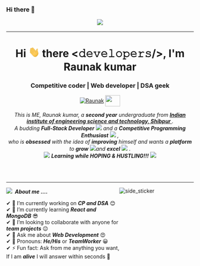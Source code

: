 ### Hi there 👋
<p align="center">
  <img src="https://github.com/thompsonemerson/thompsonemerson/raw/master/cover-thompson.png" height="200"/>
</p>
<hr>

<h1 align="center">Hi <img src="https://raw.githubusercontent.com/ABSphreak/ABSphreak/master/gifs/Hi.gif" width="30px"> there <𝚍𝚎𝚟𝚎𝚕𝚘𝚙𝚎𝚛𝚜/>, I'm Raunak kumar</h1>
<h3 align="center">Competitive coder | Web developer | DSA geek</h3>


<p align="center">
<a href="https://www.linkedin.com/in/raunak-kumar-b5459b207/" target="blank"><img align="center" src="https://image.flaticon.com/icons/png/128/174/174857.png" alt="Raunak" height="30" width="40" /></a>  
 <a href = "imriskyraunak1951@gmail.com"><img align="center" src="https://seeklogo.com/images/G/gmail-new-2020-logo-32DBE11BB4-seeklogo.com.png" height="30" width="40" /></a>
</p>
</p>

<p align="center">
  <em>
    This is ME, Raunak kumar, a <b>second year</b> undergraduate from <a href="https://www.iiests.ac.in/"> <b>Indian institute of engineering science and technology, Shibpur </b> </a>. <br>
    A budding <b>Full-Stack Developer</b> <img src="https://github.com/TheDudeThatCode/TheDudeThatCode/blob/master/Assets/Developer.gif" width="30px"> and a <b>Competitive Programming Enthusiast</b>&nbsp;<img src="https://github.com/TheDudeThatCode/TheDudeThatCode/blob/master/Assets/Designer.gif" width="36px">&nbsp,<br>who is <b>obsessed</b>
    with the idea of <b>improving</b> himself and wants a <b>platform</b> to 
    <b>grow</b> <img src="https://github.com/TheDudeThatCode/TheDudeThatCode/blob/master/Assets/Rocket.gif" width="18px">and 
    <b>excel</b> <img src="https://github.com/TheDudeThatCode/TheDudeThatCode/blob/master/Assets/Medal.gif" width="20px">&nbsp.
  </em> 
  <br>
  <img src="https://media.giphy.com/media/VgCDAzcKvsR6OM0uWg/giphy.gif" width="50" /> <b><i>Learning while HOPING & HUSTLING!!!</i></b> <img src="https://media.giphy.com/media/7j2hfyeVcDtf2/giphy.gif" width="50" />
</p>
<br><br>
<hr>

<img align="right" width=200px height=200px alt="side_sticker" src="https://media.giphy.com/media/TEnXkcsHrP4YedChhA/giphy.gif" />

<p><img src="https://media.giphy.com/media/iY8CRBdQXODJSCERIr/giphy.gif" width="30px">&nbsp;<i><b> About me ....</b></i></p>

✔ 🔭 I’m currently working on ***CP and DSA*** 😊 <br>
✔ 🌱 I’m currently learning ***React and MongoDB*** 😎 <br>
✔ 👯 I’m looking to collaborate with anyone for ***team projects*** 😉 <br>
✔ 💬 Ask me about ***Web Development*** 😍<br>
✔ 🎯 Pronouns:  ***He/His*** or ***TeamWorker*** 😀<br>
✔ ⚡ Fun fact: Ask from me anything you want, If I am ***alive*** I will answer within seconds 🤗<br><br><br>

<!--   <p align="center">
 <img src="https://media.giphy.com/media/W5eoZHPpUx9sapR0eu/giphy.gif" width="30px" alt="Git"/>&nbsp;<i><b>Git Activeness</b></i></p> -->
